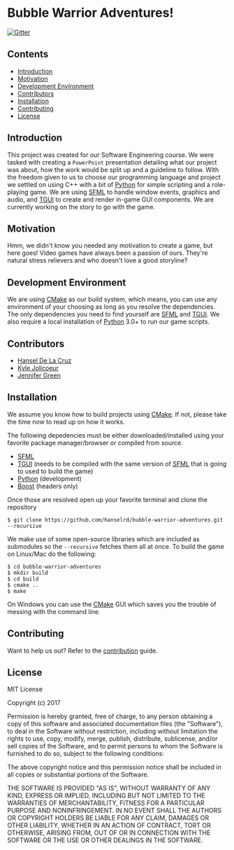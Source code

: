 # Bubble Warrior Adventures!

[![Gitter](https://badges.gitter.im/bubble-warrior-adventures/Lobby.svg)](https://gitter.im/bubble-warrior-adventures/Lobby?utm_source=badge&utm_medium=badge&utm_campaign=pr-badge&utm_content=badge)

## Contents

- [Introduction](#introduction)
- [Motivation](#motivation)
- [Development Environment](#development-environment)
- [Contributors](#contributors)
- [Installation](#installation)
- [Contributing](#contributing)
- [License](#license)

## Introduction

This project was created for our Software Engineering course. We were tasked with
creating a `PowerPoint` presentation detailing what our project was about,
how the work would be split up and a guideline to follow. With the freedom given
to us to choose our programming language and project we settled on using C++ with a
bit of [Python](https://www.python.org) for simple scripting and a
role-playing game. We are using [SFML](http://www.sfml-dev.org/index.php)
to handle window events, graphics and audio, and [TGUI](https://tgui.eu) to
create and render in-game GUI components. We are currently working on the story
to go with the game.

## Motivation

Hmm, we didn't know you needed any motivation to create a game, but here goes!
Video games have always been a passion of ours. They're natural stress relievers
and who doesn't love a good storyline?

## Development Environment

We are using [CMake](https://cmake.org) as our build system, which means, you can use
any environment of your choosing as long as you resolve the dependencies.
The only dependencies you need to find yourself are [SFML](http://www.sfml-dev.org/index.php)
and [TGUI](https://tgui.eu). We also require a local installation of [Python](https://www.python.org) 3.0+
to run our game scripts.

## Contributors

- [Hansel De La Cruz](https://github.com/hanselrd)
- [Kyle Jolicoeur](https://github.com/kjolicoeur)
- [Jennifer Green](https://github.com/goldenapplepie)

## Installation

We assume you know how to build projects using [CMake](https://cmake.org). If not, please take the time now to read
up on how it works.

The following depedencies must be either downloaded/installed using your favorite package manager/browser or compiled
from source.

- [SFML](http://www.sfml-dev.org/index.php)
- [TGUI](https://tgui.eu) (needs to be compiled with the same version of [SFML](http://www.sfml-dev.org/index.php) that is going to used to build the game)
- [Python](https://www.python.org) (development)
- [Boost](https://boost.org/) (headers only)

Once those are resolved open up your favorite terminal and clone the repository

```
$ git clone https://github.com/hanselrd/bubble-warrior-adventures.git --recursive
```

We make use of some open-source libraries which are included as submodules so the `--recursive` fetches them all at once.
To build the game on Linux/Mac do the following:

```
$ cd bubble-warrior-adventures
$ mkdir build
$ cd build
$ cmake ..
$ make
```

On Windows you can use the [CMake](https://cmake.org) GUI which saves you the trouble of messing with the command line.

## Contributing

Want to help us out? Refer to the
[contribution](CONTRIBUTING.md)
guide.

## License

MIT License

Copyright (c) 2017

Permission is hereby granted, free of charge, to any person obtaining a copy
of this software and associated documentation files (the "Software"), to deal
in the Software without restriction, including without limitation the rights
to use, copy, modify, merge, publish, distribute, sublicense, and/or sell
copies of the Software, and to permit persons to whom the Software is
furnished to do so, subject to the following conditions:

The above copyright notice and this permission notice shall be included in all
copies or substantial portions of the Software.

THE SOFTWARE IS PROVIDED "AS IS", WITHOUT WARRANTY OF ANY KIND, EXPRESS OR
IMPLIED, INCLUDING BUT NOT LIMITED TO THE WARRANTIES OF MERCHANTABILITY,
FITNESS FOR A PARTICULAR PURPOSE AND NONINFRINGEMENT. IN NO EVENT SHALL THE
AUTHORS OR COPYRIGHT HOLDERS BE LIABLE FOR ANY CLAIM, DAMAGES OR OTHER
LIABILITY, WHETHER IN AN ACTION OF CONTRACT, TORT OR OTHERWISE, ARISING FROM,
OUT OF OR IN CONNECTION WITH THE SOFTWARE OR THE USE OR OTHER DEALINGS IN THE
SOFTWARE.
